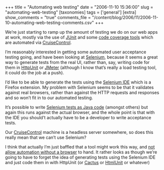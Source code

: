 +++
title = "Automating web testing"
date = "2006-11-10 15:36:00"
slug = "automating-web-testing"
[taxonomies]
tags = ['general']
[extra]
show_comments = "true"
comments_file = "/content/blog/2006/11/2006-11-10-automating-web-testing-comments.csv"
+++

We’re just starting to ramp up the amount of testing we do on our web apps at work, mostly via the use of [JUnit](http://junit.org/) and some [code coverage tools](http://cobertura.sourceforge.net/) which are automated via [CruiseControl](http://cruisecontrol.sourceforge.net/).

I’m reasonably interested in getting some automated user acceptance testing going, and have been looking at [Selenium](http://www.openqa.org/selenium/), because it seems a great way to generate tests from the real UI, rather than, say, writing code for them in [HttpUnit](http://httpunit.sourceforge.net/) or [JMeter](http://jakarta.apache.org/jmeter/) (although I know that’s really a load testing tool, it could do the job at a push).

I’d like to be able to generate the tests using the [Selenium IDE](http://openqa.org/selenium-ide/) which is a Firefox extension. My problem with Selenium seems to be that it validates against real browsers, rather than against the HTTP requests and responses and so won’t fit in to our automated testing.

It’s possible to write [Selenium tests as Java code](http://openqa.org/selenium-rc/java.html) (amongst others) but again this runs against the actual browser, and the whole point is that with the IDE you should’t actually have to be a developer to write acceptance tests.

Our [CruiseControl](http://cruisecontrol.sourceforge.net/) machine is a headless server somewhere, so does this really mean that we can’t use Selenium?

I think that actually I’m just baffled that a tool might work this way, and [not allow automation without a browser](http://wiki.openqa.org/display/SIDE/Automating+Selenium+IDE+tests " Automating Selenium IDE tests") to hand. It rather looks as though we’re going to have to forget the idea of generating tests using the Selenium IDE and just code them in with HttpUnit (or [Cactus](http://jakarta.apache.org/cactus/) or [HtmlUnit](http://htmlunit.sourceforge.net/) or whatever)

